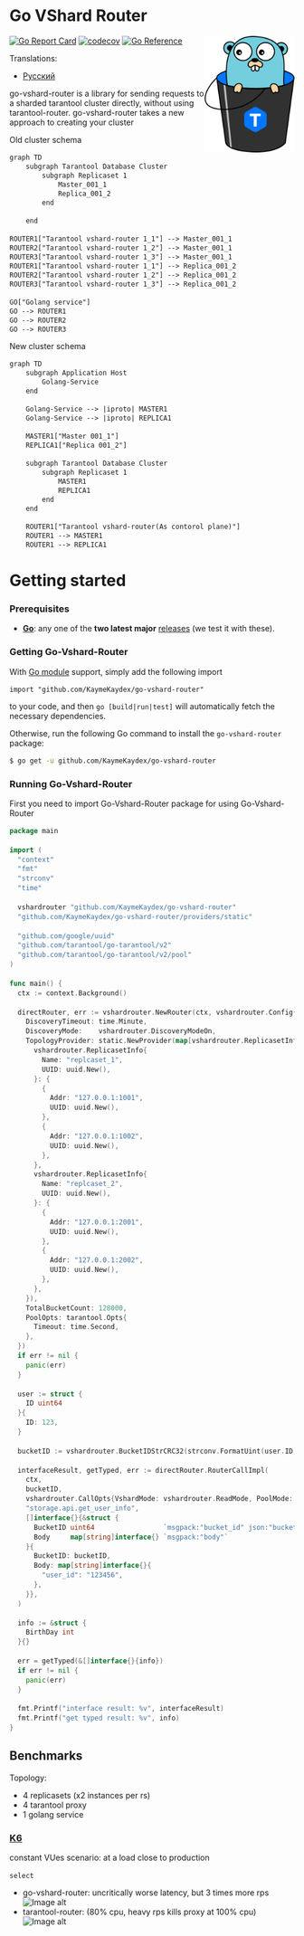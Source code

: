 # Go VShard Router

<img align="right" width="159px" src="docs/logo.png">

[![Go Report Card](https://goreportcard.com/badge/github.com/KaymeKaydex/go-vshard-router)](https://goreportcard.com/report/github.com/KaymeKaydex/go-vshard-router)
[![codecov](https://codecov.io/gh/KaymeKaydex/go-vshard-router/graph/badge.svg?token=WLRWE97IT1)](https://codecov.io/gh/KaymeKaydex/go-vshard-router)
[![Go Reference](https://pkg.go.dev/badge/github.com/KaymeKaydex/go-vshard-router.svg)](https://pkg.go.dev/github.com/KaymeKaydex/go-vshard-router)

Translations:
- [Русский](https://github.com/KaymeKaydex/go-vshard-router/blob/main/README_ru.md)


go-vshard-router is a library for sending requests to a sharded tarantool cluster directly,
without using tarantool-router. go-vshard-router takes a new approach to creating your cluster

Old cluster schema
```mermaid
graph TD
    subgraph Tarantool Database Cluster
        subgraph Replicaset 1
            Master_001_1
            Replica_001_2
        end

    end

ROUTER1["Tarantool vshard-router 1_1"] --> Master_001_1
ROUTER2["Tarantool vshard-router 1_2"] --> Master_001_1
ROUTER3["Tarantool vshard-router 1_3"] --> Master_001_1
ROUTER1["Tarantool vshard-router 1_1"] --> Replica_001_2
ROUTER2["Tarantool vshard-router 1_2"] --> Replica_001_2
ROUTER3["Tarantool vshard-router 1_3"] --> Replica_001_2

GO["Golang service"]
GO --> ROUTER1
GO --> ROUTER2
GO --> ROUTER3
```
New cluster schema
```mermaid
graph TD
    subgraph Application Host
        Golang-Service
    end

    Golang-Service --> |iproto| MASTER1
    Golang-Service --> |iproto| REPLICA1
    
    MASTER1["Master 001_1"]
    REPLICA1["Replica 001_2"]
    
    subgraph Tarantool Database Cluster
        subgraph Replicaset 1
            MASTER1
            REPLICA1
        end
    end

    ROUTER1["Tarantool vshard-router(As contorol plane)"]
    ROUTER1 --> MASTER1
    ROUTER1 --> REPLICA1
```
# Getting started
### Prerequisites

- **[Go](https://go.dev/)**: any one of the **two latest major** [releases](https://go.dev/doc/devel/release) (we test it with these).

### Getting Go-Vshard-Router
With [Go module](https://github.com/golang/go/wiki/Modules) support, simply add the following import

```
import "github.com/KaymeKaydex/go-vshard-router"
```
to your code, and then `go [build|run|test]` will automatically fetch the necessary dependencies.

Otherwise, run the following Go command to install the `go-vshard-router` package:

```sh
$ go get -u github.com/KaymeKaydex/go-vshard-router
```

### Running Go-Vshard-Router

First you need to import Go-Vshard-Router package for using Go-Vshard-Router

```go
package main

import (
  "context"
  "fmt"
  "strconv"
  "time"

  vshardrouter "github.com/KaymeKaydex/go-vshard-router"
  "github.com/KaymeKaydex/go-vshard-router/providers/static"

  "github.com/google/uuid"
  "github.com/tarantool/go-tarantool/v2"
  "github.com/tarantool/go-tarantool/v2/pool"
)

func main() {
  ctx := context.Background()

  directRouter, err := vshardrouter.NewRouter(ctx, vshardrouter.Config{
    DiscoveryTimeout: time.Minute,
    DiscoveryMode:    vshardrouter.DiscoveryModeOn,
    TopologyProvider: static.NewProvider(map[vshardrouter.ReplicasetInfo][]vshardrouter.InstanceInfo{
      vshardrouter.ReplicasetInfo{
        Name: "replcaset_1",
        UUID: uuid.New(),
      }: {
        {
          Addr: "127.0.0.1:1001",
          UUID: uuid.New(),
        },
        {
          Addr: "127.0.0.1:1002",
          UUID: uuid.New(),
        },
      },
      vshardrouter.ReplicasetInfo{
        Name: "replcaset_2",
        UUID: uuid.New(),
      }: {
        {
          Addr: "127.0.0.1:2001",
          UUID: uuid.New(),
        },
        {
          Addr: "127.0.0.1:2002",
          UUID: uuid.New(),
        },
      },
    }),
    TotalBucketCount: 128000,
    PoolOpts: tarantool.Opts{
      Timeout: time.Second,
    },
  })
  if err != nil {
    panic(err)
  }

  user := struct {
    ID uint64
  }{
    ID: 123,
  }

  bucketID := vshardrouter.BucketIDStrCRC32(strconv.FormatUint(user.ID, 10), directRouter.RouterBucketCount())

  interfaceResult, getTyped, err := directRouter.RouterCallImpl(
    ctx,
    bucketID,
    vshardrouter.CallOpts{VshardMode: vshardrouter.ReadMode, PoolMode: pool.PreferRO, Timeout: time.Second * 2},
    "storage.api.get_user_info",
    []interface{}{&struct {
      BucketID uint64                 `msgpack:"bucket_id" json:"bucket_id,omitempty"`
      Body     map[string]interface{} `msgpack:"body"`
    }{
      BucketID: bucketID,
      Body: map[string]interface{}{
        "user_id": "123456",
      },
    }},
  )

  info := &struct {
    BirthDay int
  }{}

  err = getTyped(&[]interface{}{info})
  if err != nil {
    panic(err)
  }

  fmt.Printf("interface result: %v", interfaceResult)
  fmt.Printf("get typed result: %v", info)
}
```

## Benchmarks
Topology: 
- 4 replicasets (x2 instances per rs)
- 4 tarantool proxy
- 1 golang service
### [K6](https://github.com/grafana/k6)

constant VUes scenario:
at a load close to production

```select```
- go-vshard-router: uncritically worse latency, but 3 times more rps
  ![Image alt](docs/direct.png)
- tarantool-router: (80% cpu, heavy rps kills proxy at 100% cpu) 
  ![Image alt](docs/not-direct.png)
